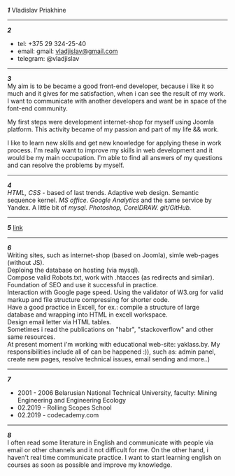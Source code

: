 ___1___ Vladislav Priakhine  

***
___2___  

* tel: +375 29 324-25-40
* email: gmail: vladjislav@gmail.com
* telegram: @vladjislav  

***
___3___  
My aim is to be became a good front-end developer, because i like it so much and it gives for me satisfaction, 
when i can see the result of my work. I want to communicate with another developers and want be in space of the 
font-end community.

My first steps were development internet-shop for myself using Joomla platform. This activity became of my passion and part of my life && work.

I like to learn new skills and get new knowledge for applying these in work process. I'm really want to improve my skills in web development and it would be my main occupation. I'm able to find all answers of my questions and can resolve the problems by myself.  

***
___4___  
_HTML, CSS_ - based of last trends. Adaptive web design. Semantic sequence kernel. _MS office_. _Google Analytics_ and the same service by Yandex. A little bit of _mysql. Photoshop, CorelDRAW. git/GitHub._  

***
___5___   [link](https://www.yaklass.by/multimedijnaya-biblioteka-shkolnika)  

***
___6___  
Writing sites, such as internet-shop (based on Joomla), simle web-pages (without JS).  
Deploing the database on hosting (via mysql).  
Compose valid Robots.txt, work with .htacces (as redirects and similar).  
Foundation of SEO and use it successful in practice.  
Interaction with Google page speed. Using the validator of W3.org for valid markup and file structure compressing for shorter code.  
Have a good practice in Excell, for ex.: compile a structure of large database and wrapping into HTML in excell workspace.  
Design email letter via HTML tables.  
Sometimes i read the publications on "habr", "stackoverflow" and other same resources.  
At present moment i'm working with educational web-site: yaklass.by. My responsibilities include all of can be happened :)), such as: admin panel, create new pages, resolve technical issues, email sending and more..)  

***
___7___  
* 2001 - 2006 Belarusian National Technical University, faculty: Mining Engineering and Engineering Ecology
* 02.2019 - Rolling Scopes School
* 02.2019 - codecademy.com  

***
___8___  
I often read some literature in English and communicate with people via email or other channels and it not difficult for me.
On the other hand, i haven't real time communicate practice. I want to start learning english on courses as soon as possible and improve my knowledge.